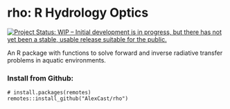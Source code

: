 # rho: R Hydrology Optics

[![Project Status: WIP – Initial development is in progress, but there has not yet been a stable, usable release suitable for the public.](http://www.repostatus.org/badges/latest/wip.svg)](http://www.repostatus.org/#wip)

An R package with functions to solve forward and inverse radiative transfer problems in aquatic environments.

### Install from Github:
```
# install.packages(remotes)
remotes::install_github("AlexCast/rho")
```


